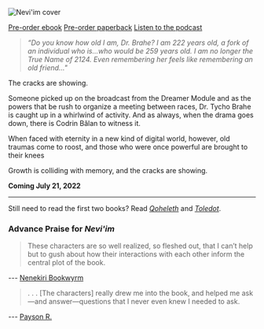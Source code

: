 ![Nevi'im cover](/front.jpg)

<p class="buy">
<a href="https://makyo.itch.io/neviim" target="_blank">Pre-order ebook</a>
<a href="https://makyo-ink.square.site/product/post-self-3-neviim/12" target="_blank">Pre-order paperback</a> 
<a href="https://anchor.fm/post-self" target="_blank">Listen to the podcast</a>
</p>

> *“Do you know how old I am, Dr. Brahe? I am 222 years old, a fork of an individual who is...who would be 259 years old. I am no longer the True Name of 2124. Even remembering her feels like remembering an old friend..."*

The cracks are showing.

Someone picked up on the broadcast from the Dreamer Module and as the powers that be rush to organize a meeting between races, Dr. Tycho Brahe is caught up in a whirlwind of activity. And as always, when the drama goes down, there is Codrin Bălan to witness it.

When faced with eternity in a new kind of digital world, however, old traumas come to roost, and those who were once powerful are brought to their knees

Growth is colliding with memory, and the cracks are showing.

**Coming July 21, 2022**

-----

<p class="buy">Still need to read the first two books? Read <a href="https://qoheleth.makyo.ink"><em>Qoheleth</em></a> and <a href="https://toledot.post-self.ink"><em>Toledot</em></a>.</p>

### Advance Praise for *Nevi'im*

> These characters are so well realized, so fleshed out, that I can’t help but to gush about how their interactions with each other inform the central plot of the book.

--- [Nenekiri Bookwyrm](https://www.goodreads.com/review/show/4700857305)

> . . . [The characters] really drew me into the book, and helped me ask—and answer—questions that I never even knew I needed to ask.

--- [Payson R.](https://www.goodreads.com/review/show/4705644411)
